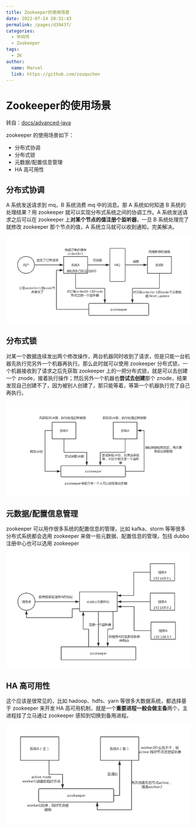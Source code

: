 ```yaml
---
title: Zookeeper的使用场景
date: 2022-07-24 20:31:43
permalink: /pages/d3943f/
categories:
  - 中间件
  - Zookeeper
tags:
  - ZK
author: 
  name: Marvel
  link: https://github.com/zouquchen
---
```


# Zookeeper的使用场景

转自：[docs/advanced-java](https://github.com/doocs/advanced-java/blob/main/docs/distributed-system/zookeeper-application-scenarios.md)

zookeeper 的使用场景如下：

- 分布式协调
- 分布式锁
- 元数据/配置信息管理
- HA 高可用性



## 分布式协调

A 系统发送请求到 mq，B 系统消费 mq 中的消息。那 A 系统如何知道 B 系统的处理结果？用 zookeeper 就可以实现分布式系统之间的协调工作。A 系统发送请求之后可以在 zookeeper 上**对某个节点的值注册个监听器**，一旦 B 系统处理完了就修改 zookeeper 那个节点的值，A 系统立马就可以收到通知，完美解决。

![zookeeper-distributed-coordination](https://raw.githubusercontent.com/zouquchen/Images/main/imgs/zookeeper-distributed-coordination.png)

## 分布式锁

对某一个数据连续发出两个修改操作，两台机器同时收到了请求，但是只能一台机器先执行完另外一个机器再执行。那么此时就可以使用 zookeeper 分布式锁，一个机器接收到了请求之后先获取 zookeeper 上的一把分布式锁，就是可以去创建一个 znode，接着执行操作；然后另外一个机器也**尝试去创建**那个 znode，结果发现自己创建不了，因为被别人创建了，那只能等着，等第一个机器执行完了自己再执行。

![zookeeper-distributed-lock-demo](https://raw.githubusercontent.com/zouquchen/Images/main/imgs/zookeeper-distributed-lock-demo.png)

## 元数据/配置信息管理

zookeeper 可以用作很多系统的配置信息的管理，比如 kafka、storm 等等很多分布式系统都会选用 zookeeper 来做一些元数据、配置信息的管理，包括 dubbo 注册中心也可以选用 zookeeper

![zookeeper-meta-data-manage](https://raw.githubusercontent.com/zouquchen/Images/main/imgs/zookeeper-meta-data-manage.png)

## HA 高可用性

这个应该是很常见的，比如 hadoop、hdfs、yarn 等很多大数据系统，都选择基于 zookeeper 来开发 HA 高可用机制，就是一个**重要进程一般会做主备**两个，主进程挂了立马通过 zookeeper 感知到切换到备用进程。

![zookeeper-active-standby](https://raw.githubusercontent.com/zouquchen/Images/main/imgs/zookeeper-active-standby.png)